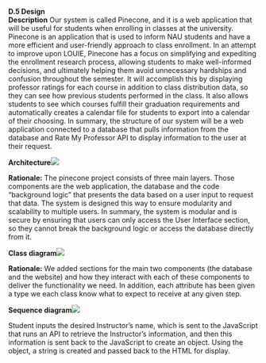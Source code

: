 **D.5 Design\
Description**
Our system is called Pinecone, and it is a web application that will be useful for students when enrolling in classes at the university. Pinecone is an application that is used to inform NAU students and have a more efficient and user-friendly approach to class enrollment. In an attempt to improve upon LOUIE, Pinecone has a focus on simplifying and expediting the enrollment research process, allowing students to make well-informed decisions, and ultimately helping them avoid unnecessary hardships and confusion throughout the semester. It will accomplish this by displaying professor ratings for each course in addition to class distribution data, so they can see how previous students performed in the class. It also allows students to see which courses fulfill their graduation requirements and automatically creates a calendar file for students to export into a calendar of their choosing. In summary, the structure of our system will be a web application connected to a database that pulls information from the database and Rate My Professor API to display information to the user at their request.

**Architecture**![](https://lh7-us.googleusercontent.com/xdlx3JUjRGPxQtV3h2E2q7MUuuYVtJSygeC1X_Vs5xreme8tg2Zabt-orwoAwQtOOkbRCAW-5r8YtMZZ418mEPMSqRwa7QAROyBZPNo75Szbu7yLY4PLkVGIYAdaldsG4bIwHS-1Qtw4eRtc09mj9t8)

**Rationale:** The pinecone project consists of three main layers. Those components are the web application, the database and the code “background logic” that presents the data based on a user input to request that data. The system is designed this way to ensure modularity and scalability to multiple users. In summary, the system is modular and is secure by ensuring that users can only access the User Interface section, so they cannot break the background logic or access the database directly from it. 

**Class diagram**![](https://lh7-us.googleusercontent.com/XzG-L_jw65IgE9xKUCGFPa7dA10qWzWickLc5xYCaf9y30ooajTlYkkF9xQF_4F8MvBq80Sa0z-FUJ7ORUoaqjLNJ5tWpLaD9O2s--xDApoXvA5emFm9Vu7NQT-_6m55_iyZouZ45R-y6vlEYoNRBA)

**Rationale:** We added sections for the main two components (the database and the website) and how they interact with each of these components to deliver the functionality we need. In addition, each attribute has been given a type we each class know what to expect to receive at any given step.

**Sequence diagram**![](https://lh7-us.googleusercontent.com/UrCJWufE5urReeZuGtZMtlCA8A9scc6tVU3nS_RS14rQk2hh7UDAIsYUyp4Kiu935HKv8EewGji1WWYLcj30G8SzEbEfleMcVO8581W-wxjYsMuoVvXdth8ZPkradyzmXK281nMnEbriFN56sb6r6A)

Student inputs the desired Instructor’s name, which is sent to the JavaScript that runs an API to retrieve the Instructor’s information, and then this information is sent back to the JavaScript to create an object. Using the object, a string is created and passed back to the HTML for display.
